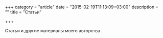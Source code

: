 +++
category = "article"
date = "2015-02-19T11:13:09+03:00"
description = ""
title = "Статьи"

+++

Статьи и другие материалы моего авторства
